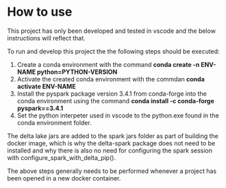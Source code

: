 # How to use
This project has only been developed and tested in vscode and the below instructions will reflect that.

To run and develop this project the the following steps should be executed:
1. Create a conda environment with the command <b>conda create -n ENV-NAME python=PYTHON-VERSION</b>
2. Activate the created conda environment with the commdan <b>conda activate ENV-NAME</b>
3. Install the pyspark package version 3.4.1 from conda-forge into the conda environment using the command <b>conda install -c conda-forge pyspark==3.4.1</b>
4. Set the python interpeter used in vscode to the python.exe found in the conda environment folder.

The delta lake jars are added to the spark jars folder as part of building the docker image, which is why the delta-spark package does not need to be installed and why there is also no need for configuring the spark session with configure_spark_with_delta_pip().

The above steps generally needs to be performed whenever a project has been opened in a new docker container.
